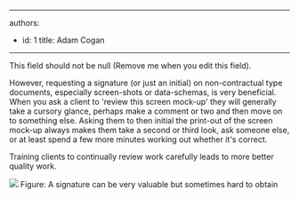 

---
authors:
  - id: 1
    title: Adam Cogan
---




<span class='intro'> This field should not be null (Remove me when you edit this field). </span>


  <p>However, requesting a signature (or just an initial) on non-contractual type documents, especially screen-shots or data-schemas, is very beneficial. When you ask a client to 'review this screen mock-up' they will generally take a cursory glance, perhaps make a comment or two and then move on to something else. Asking them to then initial the print-out of the screen mock-up always makes them take a second or third look, ask someone else, or at least spend a few more minutes working out whether it's correct.</p>
<p>Training clients to continually review work carefully leads to more better quality work.</p>
<img border="0" src="/Standards/Management/RulesToSuccessfulProjects/PublishingImages/SuccessfulProjects_Signature.jpg" style="border&#58;0px solid;" class="ms-rteCustom-ImageArea" /> <span class="ms-rteCustom-FigureNormal">Figure&#58; A signature can be very valuable but sometimes hard to obtain</span>



